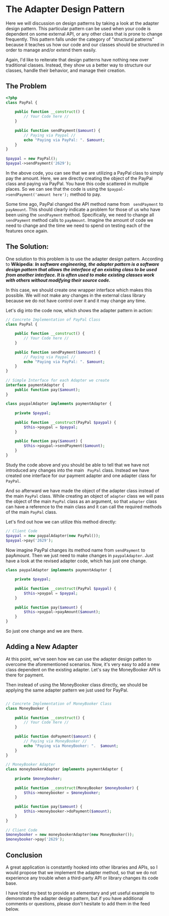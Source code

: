 
# The Adapter Design Pattern
Here we will discussion on design patterns by taking a look at the adapter design pattern.
This particular pattern can be used when your code is dependent on some external API, or any other class that is prone to 
change frequently. This pattern falls under the category of "structural patterns" because it teaches us how our code and 
our classes should be structured in order to manage and/or extend them easily.

Again, I'd like to reiterate that design patterns have nothing new over traditional classes. Instead,
they show us a better way to structure our classes, handle their behavior, and manage their creation.
## The Problem

```php
<?php
class PayPal {
 
    public function __construct() {
        // Your Code here //
    }
 
    public function sendPayment($amount) {
        // Paying via Paypal //
        echo "Paying via PayPal: ". $amount;
    }
}
 
$paypal = new PayPal();
$paypal->sendPayment('2629');
```

In the above code, you can see that we are utilizing a PayPal class to simply pay the amount. Here, we are directly 
creating the object of the PayPal class and paying via PayPal. You have this code scattered in multiple places. 
So we can see that the code is using the ``` $paypal->sendPayment('amount here'); ``` method to pay. 

Some time ago, PayPal changed the API method name from ``` sendPayment``` to ```payAmount```. 
This should clearly indicate a problem for those of us who have been using the ```sendPayment``` method. Specifically,
we need to change all ```sendPayment``` method calls to ```payAmount```. Imagine the amount of code we need to change and 
the time we need to spend on testing each of the features once again.

## The Solution:
One solution to this problem is to use the adapter design pattern. 
According to **Wikipedia**:
***In software engineering, the adapter pattern is a software design pattern that allows the 
   interface of an existing class to be used from another interface. It is often used to make existing classes
   work with others without modifying their source code.***
   
In this case, we should create one wrapper interface which makes this possible. 
We will not make any changes in the external class library because we do not have control over it and it may change any time. 

Let's dig into the code now, which shows the adapter pattern in action:
```php
// Concrete Implementation of PayPal Class
class PayPal {
     
    public function __construct() {
        // Your Code here //
    }
     
    public function sendPayment($amount) {
        // Paying via Paypal //
        echo "Paying via PayPal: ". $amount;
    }
}
 
// Simple Interface for each Adapter we create
interface paymentAdapter {
    public function pay($amount);
}
 
class paypalAdapter implements paymentAdapter {
     
    private $paypal;
 
    public function __construct(PayPal $paypal) {
        $this->paypal = $paypal;
    }
     
    public function pay($amount) {
        $this->paypal->sendPayment($amount);
    }
}

```

Study the code above and you should be able to tell that we have not introduced any changes into the main ``` PayPal``` class.
Instead we have created one interface for our payment adapter and one adapter class for ```PayPal```.

And so afterward we have made the object of the adapter class instead of the main ```PayPal``` class.
While creating an object of ```adapter``` class we will pass the object of the main ```PayPal``` class as an argument,
so that ```adapter``` class can have a reference to the main class and it can call the required methods of the main ```PayPal``` class.

Let's find out how we can utilize this method directly:
```php
// Client Code
$paypal = new paypalAdapter(new PayPal());
$paypal->pay('2629');
```
Now imagine PayPal changes its method name from ```sendPayment``` to payAmount. 
Then we just need to make changes in ```paypalAdapter```. Just have a look at the revised adapter code, which has just one change.

```php
class paypalAdapter implements paymentAdapter {
     
    private $paypal;
 
    public function __construct(PayPal $paypal) {
        $this->paypal = $paypal;
    }
     
    public function pay($amount) {
        $this->paypal->payAmount($amount);
    }
}
```
So just one change and we are there.
## Adding a New Adapter

At this point, we've seen how we can use the adapter design patten to overcome the aforementioned scenarios. Now,
it's very easy to add a new class dependent on the existing adapter. Let's say the MoneyBooker API is there for payment.

Then instead of using the MoneyBooker class directly, we should be applying the same adapter pattern we just used for PayPal.

```php

// Concrete Implementation of MoneyBooker Class
class MoneyBooker {
 
    public function __construct() {
        // Your Code here //
    }
 
    public function doPayment($amount) {
        // Paying via MoneyBooker //
        echo "Paying via MoneyBooker: ".  $amount;
    }
}
 
// MoneyBooker Adapter
class moneybookerAdapter implements paymentAdapter {
 
    private $moneybooker;
 
    public function __construct(MoneyBooker $moneybooker) {
        $this->moneybooker = $moneybooker;
    }
 
    public function pay($amount) {
        $this->moneybooker->doPayment($amount);
    }
}
 
// Client Code
$moneybooker = new moneybookerAdapter(new MoneyBooker());
$moneybooker->pay('2629');

```
## Conclusion
A great application is constantly hooked into other libraries and APIs, so I would propose that we implement the adapter method, 
so that we do not experience any trouble when a third-party API or library changes its code base.

I have tried my best to provide an elementary and yet useful example to demonstrate the adapter design pattern, 
but if you have additional comments or questions, please don't hesitate to add them in the feed below.

